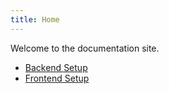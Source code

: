 ```yaml
---
title: Home
---
```


Welcome to the documentation site.

- [Backend Setup](page1.html)
- [Frontend Setup](page2.html)

